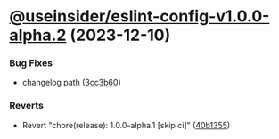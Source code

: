 # [@useinsider/eslint-config-v1.0.0-alpha.2](https://github.com/useinsider/eslint-config/compare/@useinsider/eslint-config@1.0.0-alpha.1...@useinsider/eslint-config@1.0.0-alpha.2) (2023-12-10)


### Bug Fixes

* changelog path ([3cc3b60](https://github.com/useinsider/eslint-config/commit/3cc3b600da918f0c5443c9451d7ff94df1c51280))


### Reverts

* Revert "chore(release): 1.0.0-alpha.1 [skip ci]" ([40b1355](https://github.com/useinsider/eslint-config/commit/40b135553664e7eb420d7cc8a1eab89b4869e78e))
